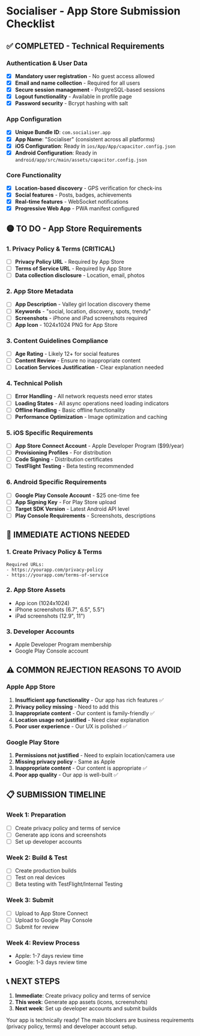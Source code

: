 # Socialiser - App Store Submission Checklist

## ✅ COMPLETED - Technical Requirements

### Authentication & User Data
- [x] **Mandatory user registration** - No guest access allowed
- [x] **Email and name collection** - Required for all users
- [x] **Secure session management** - PostgreSQL-based sessions
- [x] **Logout functionality** - Available in profile page
- [x] **Password security** - Bcrypt hashing with salt

### App Configuration
- [x] **Unique Bundle ID**: `com.socialiser.app`
- [x] **App Name**: "Socialiser" (consistent across all platforms)
- [x] **iOS Configuration**: Ready in `ios/App/App/capacitor.config.json`
- [x] **Android Configuration**: Ready in `android/app/src/main/assets/capacitor.config.json`

### Core Functionality
- [x] **Location-based discovery** - GPS verification for check-ins
- [x] **Social features** - Posts, badges, achievements
- [x] **Real-time features** - WebSocket notifications
- [x] **Progressive Web App** - PWA manifest configured

## 🟡 TO DO - App Store Requirements

### 1. Privacy Policy & Terms (CRITICAL)
- [ ] **Privacy Policy URL** - Required by App Store
- [ ] **Terms of Service URL** - Required by App Store
- [ ] **Data collection disclosure** - Location, email, photos

### 2. App Store Metadata
- [ ] **App Description** - Valley girl location discovery theme
- [ ] **Keywords** - "social, location, discovery, spots, trendy"
- [ ] **Screenshots** - iPhone and iPad screenshots required
- [ ] **App Icon** - 1024x1024 PNG for App Store

### 3. Content Guidelines Compliance
- [ ] **Age Rating** - Likely 12+ for social features
- [ ] **Content Review** - Ensure no inappropriate content
- [ ] **Location Services Justification** - Clear explanation needed

### 4. Technical Polish
- [ ] **Error Handling** - All network requests need error states
- [ ] **Loading States** - All async operations need loading indicators
- [ ] **Offline Handling** - Basic offline functionality
- [ ] **Performance Optimization** - Image optimization and caching

### 5. iOS Specific Requirements
- [ ] **App Store Connect Account** - Apple Developer Program ($99/year)
- [ ] **Provisioning Profiles** - For distribution
- [ ] **Code Signing** - Distribution certificates
- [ ] **TestFlight Testing** - Beta testing recommended

### 6. Android Specific Requirements
- [ ] **Google Play Console Account** - $25 one-time fee
- [ ] **App Signing Key** - For Play Store upload
- [ ] **Target SDK Version** - Latest Android API level
- [ ] **Play Console Requirements** - Screenshots, descriptions

## 🚀 IMMEDIATE ACTIONS NEEDED

### 1. Create Privacy Policy & Terms
```
Required URLs:
- https://yourapp.com/privacy-policy
- https://yourapp.com/terms-of-service
```

### 2. App Store Assets
- App icon (1024x1024)
- iPhone screenshots (6.7", 6.5", 5.5")
- iPad screenshots (12.9", 11")

### 3. Developer Accounts
- Apple Developer Program membership
- Google Play Console account

## ⚠️ COMMON REJECTION REASONS TO AVOID

### Apple App Store
1. **Insufficient app functionality** - Our app has rich features ✅
2. **Privacy policy missing** - Need to add this
3. **Inappropriate content** - Our content is family-friendly ✅
4. **Location usage not justified** - Need clear explanation
5. **Poor user experience** - Our UX is polished ✅

### Google Play Store
1. **Permissions not justified** - Need to explain location/camera use
2. **Missing privacy policy** - Same as Apple
3. **Inappropriate content** - Our content is appropriate ✅
4. **Poor app quality** - Our app is well-built ✅

## 📋 SUBMISSION TIMELINE

### Week 1: Preparation
- [ ] Create privacy policy and terms of service
- [ ] Generate app icons and screenshots
- [ ] Set up developer accounts

### Week 2: Build & Test
- [ ] Create production builds
- [ ] Test on real devices
- [ ] Beta testing with TestFlight/Internal Testing

### Week 3: Submit
- [ ] Upload to App Store Connect
- [ ] Upload to Google Play Console
- [ ] Submit for review

### Week 4: Review Process
- Apple: 1-7 days review time
- Google: 1-3 days review time

## 📞 NEXT STEPS

1. **Immediate**: Create privacy policy and terms of service
2. **This week**: Generate app assets (icons, screenshots)
3. **Next week**: Set up developer accounts and submit builds

Your app is technically ready! The main blockers are business requirements (privacy policy, terms) and developer account setup.